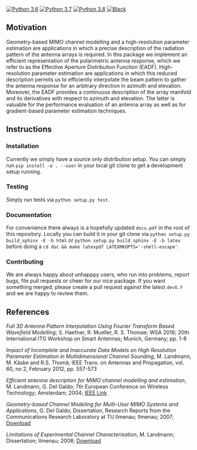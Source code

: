 [![Python 3.6](https://img.shields.io/badge/python-3.6-blue.svg)](https://www.python.org/downloads/release/python-360/)
[![Python 3.7](https://img.shields.io/badge/python-3.7-blue.svg)](https://www.python.org/downloads/release/python-370/)
[![Python 3.8](https://img.shields.io/badge/python-3.8-blue.svg)](https://www.python.org/downloads/release/python-380/)
[![Black](https://img.shields.io/badge/code%20style-black-000000.svg)](https://github.com/psf/black)

## Motivation

Geometry-based MIMO channel modelling and a high-resolution parameter estimation are applications in which a precise description of the radiation pattern of the antenna arrays is required. In this package we implement an efficient representation of the polarimetric antenna response, which we refer to as the Effective Aperture Distribution Function (EADF). High-resolution parameter estimation are applications in which this reduced description permits us to efficiently interpolate the beam pattern to gather the antenna response for an arbitrary direction in azimuth and elevation. Moreover, the EADF provides a continuous description of the array manifold and its derivatives with respect to azimuth and elevation. The latter is valuable for the performance evaluation of an antenna array as well as for gradient-based parameter estimation techniques.

## Instructions

### Installation

Currently we simply have a source only distribution setup. You can simply run `pip install -e . --user` in your local git clone to get a development setup running.

### Testing

Simply run tests via `python setup.py test`.

### Documentation

For convenience there always is a hopefully updated `docu.pdf` in the root of this repository. Locally you can build it in your git clone via `python setup.py build_sphinx -E -b html` or `python setup.py build_sphinx -E -b latex` before doing a `cd doc && make latexpdf LATEXMKOPTS='-shell-escape'`.

### Contributing

We are always happy about unhapppy users, who run into problems, report bugs, file pull requests or cheer for our nice package. If you want something merged, please create a pull request against the latest `devX.Y` and we are happy to review them.

## References

*Full 3D Antenna Pattern Interpolation Using Fourier Transform
Based Wavefield Modelling*; S. Haefner, R. Mueller, R. S. Thomae;
WSA 2016; 20th International ITG Workshop on Smart Antennas;
Munich, Germany; pp. 1-8

*Impact of Incomplete and Inaccurate Data Models on High Resolution Parameter
Estimation in Multidimensional Channel Sounding*, M. Landmann, M. Käske
and R.S. Thomä; IEEE Trans. on Antennas and Propagation, vol. 60, no 2,
February 2012, pp. 557-573

*Efficient antenna description for MIMO channel modelling and estimation*, M. Landmann, G. Del Galdo; 7th European Conference on Wireless Technology; Amsterdam; 2004; [IEEE Link](https://ieeexplore.ieee.org/document/1394809)

*Geometry-based Channel Modeling for Multi-User MIMO Systems and Applications*, G. Del Galdo; Dissertation, Research Reports from the Communications Research Laboratory at TU Ilmenau; Ilmenau; 2007; [Download](https://www.db-thueringen.de/servlets/MCRFileNodeServlet/dbt_derivate_00014957/ilm1-2007000136.pdf)

*Limitations of Experimental Channel Characterisation*, M. Landmann; Dissertation; Ilmenau; 2008; [Download](https://www.db-thueringen.de/servlets/MCRFileNodeServlet/dbt_derivate_00015967/ilm1-2008000090.pdf)

